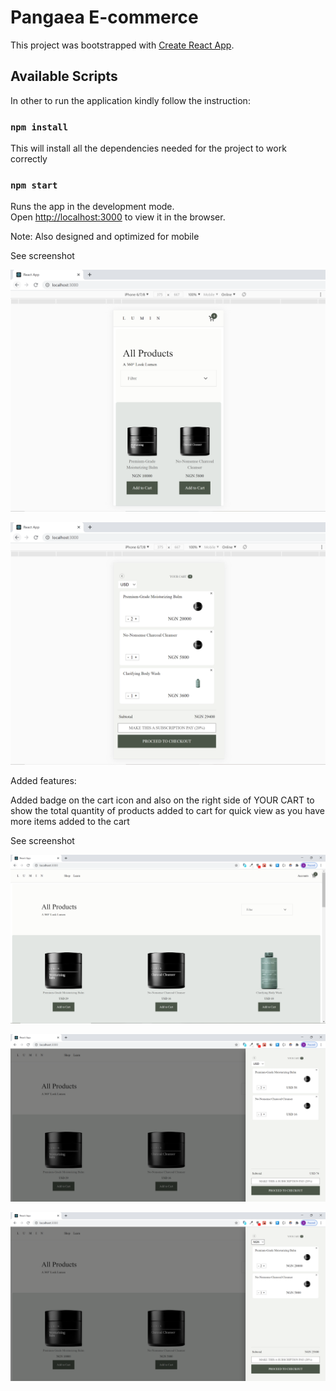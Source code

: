 # Pangaea E-commerce

This project was bootstrapped with [Create React App](https://github.com/facebook/create-react-app).

## Available Scripts

In other to run the application kindly follow the instruction:

### `npm install`

This will install all the dependencies needed for the project to work correctly

### `npm start`

Runs the app in the development mode.\
Open [http://localhost:3000](http://localhost:3000) to view it in the browser.

Note: Also designed and optimized for mobile

See screenshot

![alt text](https://raw.githubusercontent.com/waltibyte/pangaea/main/src/assets/mobile%20view%20homepage.PNG)

![alt text](https://raw.githubusercontent.com/waltibyte/pangaea/main/src/assets/mobile%20view.PNG)

Added features:

Added badge on the cart icon and also on the right side of YOUR CART to show the
total quantity of products added to cart for quick view as you have more items added to the cart

See screenshot

![alt text](https://github.com/waltibyte/pangaea/blob/main/src/assets/homepage.PNG)

![alt text](https://github.com/waltibyte/pangaea/blob/main/src/assets/homepage%20with%20cart.PNG)

![alt text](https://github.com/waltibyte/pangaea/blob/main/src/assets/homepage%20after%20currency%20change.PNG)
